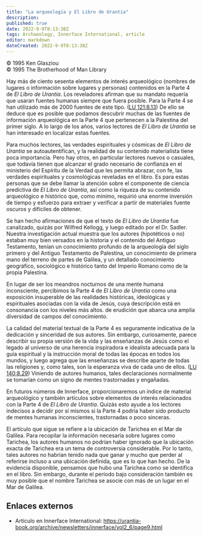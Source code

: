 ```yaml
---
title: "La arqueología y El Libro de Urantia"
description: 
published: true
date: 2022-9-9T8:13:38Z
tags: Archaeology, Innerface International, article
editor: markdown
dateCreated: 2022-9-9T8:13:38Z
---
```


<p class="v-card v-sheet theme--light grey lighten-3 px-2">© 1995 Ken Glasziou<br>© 1995 The Brotherhood of Man Library</p>

Hay más de ciento sesenta elementos de interés arqueológico (nombres de lugares o información sobre lugares y personas) contenidos en la Parte 4 de _El Libro de Urantia_. Los reveladores afirman que su mandato requería que usaran fuentes humanas siempre que fuera posible. Para la Parte 4 se han utilizado más de 2000 fuentes de este tipo. ([LU 121:8.13](/es/The_Urantia_Book/121#p8_13)) De ello se deduce que es posible que podamos descubrir muchas de las fuentes de información arqueológica en la Parte 4 que pertenecen a la Palestina del primer siglo. A lo largo de los años, varios lectores de _El Libro de Urantia_ se han interesado en localizar estas fuentes.

Para muchos lectores, las verdades espirituales y cósmicas de _El Libro de Urantia_ se autoautentifican, y la realidad de su contenido materialista tiene poca importancia. Pero hay otros, en particular lectores nuevos o casuales, que todavía tienen que alcanzar el grado necesario de confianza en el ministerio del Espíritu de la Verdad que les permita abrazar, con fe, las verdades espirituales y cosmológicas reveladas en el libro. Es para estas personas que se debe llamar la atención sobre el componente de ciencia predictiva de _El Libro de Urantia_, así como la riqueza de su contenido arqueológico e histórico que, como mínimo, requirió una enorme inversión de tiempo y esfuerzo para extraer y verificar a partir de materiales fuente oscuros y difíciles de obtener.

Se han hecho afirmaciones de que el texto de _El Libro de Urantia_ fue canalizado, quizás por Wilfred Kellogg, y luego editado por el Dr. Sadler. Nuestra investigación actual muestra que los autores (hipotéticos o no) estaban muy bien versados ​​en la historia y el contenido del Antiguo Testamento, tenían un conocimiento profundo de la arqueología del siglo primero y del Antiguo Testamento de Palestina, un conocimiento de primera mano del terreno de partes de Galilea, y un detallado conocimiento geográfico, sociológico e histórico tanto del Imperio Romano como de la propia Palestina.

En lugar de ser los meandros nocturnos de una mente humana inconsciente, percibimos la Parte 4 de _El Libro de Urantia_ como una exposición insuperable de las realidades históricas, ideológicas y espirituales asociadas con la vida de Jesús, cuya descripción está en consonancia con los niveles más altos. de erudición que abarca una amplia diversidad de campos del conocimiento.

La calidad del material textual de la Parte 4 es seguramente indicativa de la dedicación y sinceridad de sus autores. Sin embargo, curiosamente, parece describir su propia versión de la vida y las enseñanzas de Jesús como el legado al universo de una herencia inspiradora e idealista adecuada para la guía espiritual y la instrucción moral de todas las épocas en todos los mundos, y luego agrega que las enseñanzas se describe aparte de todas las religiones y, como tales, son la esperanza viva de cada uno de ellos. ([LU 140:8.29](/es/The_Urantia_Book/140#p8_29)) Viniendo de autores humanos, tales declaraciones normalmente se tomarían como un signo de mentes trastornadas y engañadas.

En futuros números de Innerface, proporcionaremos un índice de material arqueológico y también artículos sobre elementos de interés relacionados con la Parte 4 de _El Libro de Urantia_. Quizás esto ayude a los lectores indecisos a decidir por sí mismos si la Parte 4 podría haber sido producto de mentes humanas inconscientes, trastornadas o poco sinceras.

El artículo que sigue se refiere a la ubicación de Tarichea en el Mar de Galilea. Para recopilar la información necesaria sobre lugares como Tarichea, los autores humanos no podrían haber ignorado que la ubicación exacta de Tarichea era un tema de controversia considerable. Por lo tanto, tales autores no habrían tenido nada que ganar y mucho que perder al referirse incluso a una ubicación definida, que es lo que han hecho. De la evidencia disponible, pensamos que hubo una Tarichea como se identifica en el libro. Sin embargo, durante el período bajo consideración también es muy posible que el nombre Tarichea se asocie con más de un lugar en el Mar de Galilea.

## Enlaces externos

- Artículo en Innerface International: https://urantia-book.org/archive/newsletters/innerface/vol2_6/page9.html


